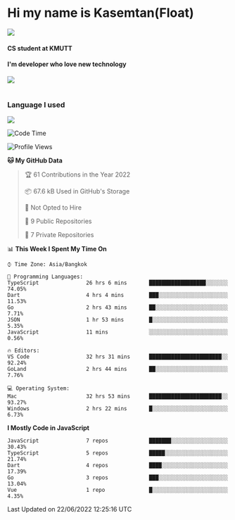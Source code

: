 # Hi my name is Kasemtan(Float)
![](https://64.media.tumblr.com/9c2a8f831efe8da556ffbf89cebb52c9/b86c1ab833a37e32-93/s1280x1920/d000dc22f75df64be2bc150f5fa69c4f6df6bb07.gifv)
#### CS student at KMUTT
#### I'm developer who love new technology
[![](https://github-readme-stats.vercel.app/api?username=FloatKasemtan&show_icons=true&theme=nightowl)]()
#
### Language I used
[![](https://github-readme-stats.vercel.app/api/top-langs/?username=FloatKasemtan&layout=compact&theme=nightowl)]()
<!--START_SECTION:waka-->
![Code Time](http://img.shields.io/badge/Code%20Time-490%20hrs%2023%20mins-blue)

![Profile Views](http://img.shields.io/badge/Profile%20Views-0-blue)

**🐱 My GitHub Data** 

> 🏆 61 Contributions in the Year 2022
 > 
> 📦 67.6 kB Used in GitHub's Storage 
 > 
> 🚫 Not Opted to Hire
 > 
> 📜 9 Public Repositories 
 > 
> 🔑 7 Private Repositories  
 > 
📊 **This Week I Spent My Time On** 

```text
⌚︎ Time Zone: Asia/Bangkok

💬 Programming Languages: 
TypeScript               26 hrs 6 mins       ██████████████████░░░░░░░   74.05% 
Dart                     4 hrs 4 mins        ███░░░░░░░░░░░░░░░░░░░░░░   11.53% 
Go                       2 hrs 43 mins       ██░░░░░░░░░░░░░░░░░░░░░░░   7.71% 
JSON                     1 hr 53 mins        █░░░░░░░░░░░░░░░░░░░░░░░░   5.35% 
JavaScript               11 mins             ░░░░░░░░░░░░░░░░░░░░░░░░░   0.56%

🔥 Editors: 
VS Code                  32 hrs 31 mins      ███████████████████████░░   92.24% 
GoLand                   2 hrs 44 mins       ██░░░░░░░░░░░░░░░░░░░░░░░   7.76%

💻 Operating System: 
Mac                      32 hrs 53 mins      ███████████████████████░░   93.27% 
Windows                  2 hrs 22 mins       █░░░░░░░░░░░░░░░░░░░░░░░░   6.73%

```

**I Mostly Code in JavaScript** 

```text
JavaScript               7 repos             ███████░░░░░░░░░░░░░░░░░░   30.43% 
TypeScript               5 repos             █████░░░░░░░░░░░░░░░░░░░░   21.74% 
Dart                     4 repos             ████░░░░░░░░░░░░░░░░░░░░░   17.39% 
Go                       3 repos             ███░░░░░░░░░░░░░░░░░░░░░░   13.04% 
Vue                      1 repo              █░░░░░░░░░░░░░░░░░░░░░░░░   4.35%

```



 Last Updated on 22/06/2022 12:25:16 UTC
<!--END_SECTION:waka-->
<!--
**FloatKasemtan/FloatKasemtan** is a ✨ _special_ ✨ repository because its `README.md` (this file) appears on your GitHub profile.

Here are some ideas to get you started:

- 🔭 I’m currently working on ...
- 🌱 I’m currently learning ...
- 👯 I’m looking to collaborate on ...
- 🤔 I’m looking for help with ...
- 💬 Ask me about ...
- 📫 How to reach me: ...
- 😄 Pronouns: ...
- ⚡ Fun fact: ...
-->
